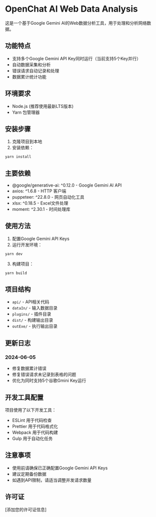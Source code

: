# OpenChat AI Web Data Analysis

这是一个基于Google Gemini AI的Web数据分析工具，用于处理和分析网络数据。

## 功能特点

- 支持多个Google Gemini API Key同时运行（当前支持5个Key并行）
- 自动数据采集和分析
- 错误请求自动记录和处理
- 数据累计统计功能

## 环境要求

- Node.js (推荐使用最新LTS版本)
- Yarn 包管理器

## 安装步骤

1. 克隆项目到本地
2. 安装依赖：
```bash
yarn install
```

## 主要依赖

- @google/generative-ai: ^0.12.0 - Google Gemini AI API
- axios: ^1.6.8 - HTTP 客户端
- puppeteer: ^22.8.0 - 网页自动化工具
- xlsx: ^0.18.5 - Excel文件处理
- moment: ^2.30.1 - 时间处理库

## 使用方法

1. 配置Google Gemini API Keys
2. 运行开发环境：
```bash
yarn dev
```

3. 构建项目：
```bash
yarn build
```

## 项目结构

- `api/` - API相关代码
- `dataIn/` - 输入数据目录
- `plugins/` - 插件目录
- `dist/` - 构建输出目录
- `outExe/` - 执行输出目录

## 更新日志

### 2024-06-05
- 修复数据累计错误
- 修复错误请求未记录到表格的问题
- 优化为同时支持5个谷歌Gmini Key运行

## 开发工具配置

项目使用了以下开发工具：
- ESLint 用于代码检查
- Prettier 用于代码格式化
- Webpack 用于代码构建
- Gulp 用于自动化任务

## 注意事项

- 使用前请确保已正确配置Google Gemini API Keys
- 建议定期备份数据
- 如遇到API限制，请适当调整并发请求数量

## 许可证

[添加您的许可证信息]
